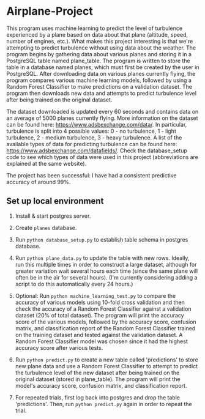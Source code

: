# Airplane-Project
This program uses machine learning to predict the level of turbulence experienced by a plane based on data about that plane (altitude, speed, number of engines, etc.). What makes this project interesting is that we're attempting to predict turbulence without using data about the weather. The program begins by gathering data about various planes and storing it in a PostgreSQL table named plane_table. The program is written to store the table in a database named planes, which must first be created by the user in PostgreSQL. After downloading data on various planes currently flying, the program compares various machine learning models, followed by using a Random Forest Classifier to make predictions on a validation dataset. The program then downloads new data and attempts to predict turbulence level after being trained on the original dataset. 

The dataset downloaded is updated every 60 seconds and contains data on an average of 5000 planes currently flying. More information on the dataset can be found here: https://www.adsbexchange.com/data/. In particular, turbulence is split into 4 possible values: 0 - no turbulence, 1 - light turbulence, 2 - medium turbulence, 3 - heavy turbulence. A list of the available types of data for predicting turbulence can be found here: https://www.adsbexchange.com/datafields/. Check the database_setup code to see which types of data were used in this project (abbreviations are explained at the same website). 

The project has been successful: I have had a consistent predictive accuracy of around 99%. 

## Set up local environment 

1. Install & start postgres server.

2. Create ```planes``` database. 

3. Run ```python database_setup.py``` to establish table schema in postgres database. 

4. Run ```python plane_data.py``` to update the table with new rows. Ideally, run this multiple times in order to construct a large dataset, although for greater variation wait several hours each time (since the same plane will often be in the air for several hours). (I'm currently considering adding a script to do this automatically every 24 hours.)

5. Optional: Run ```python machine_learning_test.py``` to compare the accuracy of various models using 10-fold cross validation and then check the accuracy of a Random Forest Classifier against a validation dataset (20% of total dataset). The program will print the accuracy score of the various models, followed by the accuracy score, confusion matrix, and classification report of the Random Forest Classifier trained on the training dataset and tested against the validation dataset. A Random Forest Classifier model was chosen since it had the highest accuracy score after various tests. 

6. Run ```python predict.py``` to create a new table called 'predictions' to store new plane data and use a Random Forest Classifier to attempt to predict the turbulence level of the new dataset after being trained on the original dataset (stored in plane_table). The program will print the model's accuracy score, confusion matrix, and classification report. 

7. For repeated trials, first log back into postgres and drop the table 'predictions'. Then, run ```python predict.py``` again in order to repeat the trial. 

